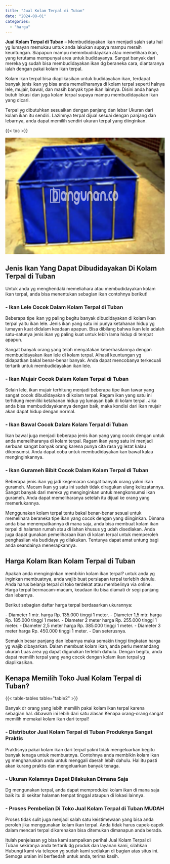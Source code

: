 ```yaml
---
title: "Jual Kolam Terpal di Tuban"
date: "2024-08-01"
categories: 
  - "harga"
---
```


**Jual Kolam Terpal di Tuban** – Membudidayakan ikan menjadi salah satu hal yg lumayan memukau untuk anda lakukan supaya mampu meraih keuntungan. Siapapun mampu memmbudidayakan atau memelihara ikan, yang terutama mempunyai area untuk budidayanya. Sangat banyak dari mereka yg sudah bisa membudidayakan ikan dg beraneka cara, diantaranya ialah dengan pakai kolam ikan terpal.

Kolam ikan terpal bisa diaplikasikan untuk budidayakan ikan, terdapat banyak jenis ikan yg bisa anda memeliharanya di kolam terpal seperti halnya lele, mujair, bawal, dan masih banyak type ikan lainnya. Disini anda hanya butuh lokasi dan juga kolam terpal supaya mampu membudidayakan ikan yang dicari.

Terpal yg dibutuhkan sesuaikan dengan panjang dan lebar Ukuran dari kolam ikan itu sendiri. Lazimnya terpal dijual sesuai dengan panjang dan lebarnya, anda dapat memilih sendiri ukuran terpal yang diinginkan.

{{< toc >}}

![Jual Kolam Terpal di Tuban](/images/jual-kolam-terpal-13.png)

## Jenis Ikan Yang Dapat Dibudidayakan Di Kolam Terpal di Tuban

Untuk anda yg menghendaki memeliahara atau membudidayakan kolam ikan terpal, anda bisa menentukan sebagian ikan contohnya berikut!

### \- Ikan Lele Cocok Dalam Kolam Terpal di Tuban

Beberapa tipe ikan yg paling begitu banyak dibudidayakan di kolam ikan terpal yaitu ikan lele. Jenis ikan yang satu ini punya ketahanan hidup yg lumayan kuat didalam keadaan apapun. Bisa dibilang bahwa ikan lele adalah satu-satunya jenis ikan yg paling kuat untuk lebih lama hidup di tempat apapun.

Sangat banyak orang yang telah menyatakan keberhasilannya dengan membudidayakan ikan lele di kolam terpal. Alhasil keuntungan yg didapatkan bakal benar-benar banyak. Anda dapat mencobanya terkecuali tertarik untuk membudidayakan ikan lele.

### \- Ikan Mujair Cocok Dalam Kolam Terpal di Tuban

Selain lele, ikan mujair terhitung menjadi beberapa tipe ikan tawar yang sangat cocok dibudidayakan di kolam terpal. Ragam ikan yang satu ini terhitung memiliki ketahanan hidup yg lumayan baik di kolam terpal. Jika anda bisa membudidayakannya dengan baik, maka kondisi dari ikan mujair akan dapat hidup dengan normal.

### \- Ikan Bawal Cocok Dalam Kolam Terpal di Tuban

Ikan bawal juga menjadi beberapa jenis ikan yang yang cocok dengan untuk anda memeliharanya di kolam terpal. Ragam ikan yang satu ini menjadi serbuan sangat banyak orang karena punya cita rasa yg lezat kalau dikonsumsi. Anda dapat coba untuk membudidayakan kan bawal kalau menginginkannya.

### \- Ikan Gurameh Bibit Cocok Dalam Kolam Terpal di Tuban

Beberapa jenis ikan yg jadi kegemaran sangat banyak orang yakni ikan gurameh. Macam ikan yg satu ini sudah tidak diragukan ulang kelezatannya. Sangat banyak dari mereka yg menginginkan untuk mengkonsumsi ikan gurameh. Anda dapat memeliharanya setelah itu dijual ke orang yang memerlukannya.

Menggunakan kolam terpal tentu bakal benar-benar sesuai untuk memelihara beraneka tipe ikan yang cocok dengan yang diinginkan. Dimana anda bisa menempatkannya di mana saja, anda bisa membuat kolam ikan terpal di halaman rumah atau di lahan khusus yg udah disediakan. Anda juga dapat gunakan pemeliharaan ikan di kolam terpal untuk memperoleh penghasilan via budidaya yg dilakukan. Tentunya dapat amat untung bagi anda seandainya menerapkannya.

## Harga Kolam Ikan Kolam Terpal di Tuban

Apakah anda menginginkan membikin kolam ikan terpal? untuk anda yg inginkan membuatnya, anda wajib buat persiapan terpal terlebih dahulu. Anda harus belanja terpal di toko terdekat atau membelinya via online. Harga terpal bermacam-macam, keadaan itu bisa diamati dr segi panjang dan lebarnya.

Berikut sebagian daftar harga terpal berdasarkan ukurannya:

\- Diameter 1 mtr. harga Rp. 135.000 tinggi 1 meter. - Diameter 1,5 mtr. harga Rp. 185.000 tinggi 1 meter. - Diameter 2 meter harga Rp. 255.000 tinggi 1 meter. - Diameter 2,5 meter harga Rp. 385.000 tinggi 1 meter. - Diameter 3 meter harga Rp. 450.000 tinggi 1 meter. - Dan seterusnya.

Semakin besar panjang dan lebarnya maka semakin tinggi tingkatan harga yg wajib dibayarkan. Dalam membuat kolam ikan, anda perlu memandang ukuran Luas area yg dapat digunakan terlebih dahulu. Dengan begitu, anda dapat memilih terpal yang yang cocok dengan kolam ikan terpal yg diaplikasikan.

## Kenapa Memilih Toko Jual Kolam Terpal di Tuban?

{{< table-tables table="table2" >}}

Banyak dr orang yang lebih memilih pakai kolam ikan terpal karena sebagian hal. dibawah ini lebih dari satu alasan Kenapa orang-orang sangat memilih memakai kolam ikan dari terpal!

### \- Distributor Jual Kolam Terpal di Tuban Produknya Sangat Praktis

Praktisnya pakai kolam ikan dari terpal yakni tidak mengeluarkan begitu banyak tenaga untuk membuatnya. Contohnya anda membikin kolam ikan yg mengharuskan anda untuk menggali daerah lebih dahulu. Hal itu pasti akan kurang praktis dan mengeluarkan banyak tenaga.

### \- Ukuran Kolamnya Dapat Dilakukan Dimana Saja

Dg mengunakan terpal, anda dapat memproduksi kolam ikan di mana saja baik itu di sekitar halaman tempat tinggal ataupun di lokasi lainnya.

### \- Proses Pembelian Di Toko Jual Kolam Terpal di Tuban MUDAH

Proses tidak sulit juga menjadi salah satu keistimewaan yang bisa anda peroleh jika menggunakan kolam ikan terpal. Anda tidak harus capek-capek dalam mencari terpal dikarenakan bisa ditemukan dimanapun anda berada.

Itulah penjelasan yg bisa kami sampaikan perihal Jual Kolam Terpal di Tuban sekiranya anda tertarik dg produk dan layanan kami, silahkan Hubungi kami via telepon yg sudah kami sediakan di bagian atas situs ini. Semoga uraian ini berfaedah untuk anda, terima kasih.
